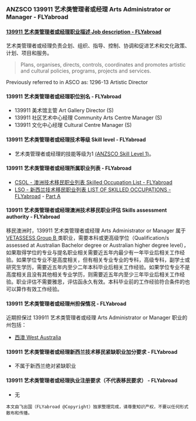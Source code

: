 ### ANZSCO 139911 艺术类管理者或经理 Arts Administrator or Manager - FLYabroad ###

####  [139911 艺术类管理者或经理职业描述 Job description - FLYabroad](http://www.flyabroadvisa.com/anzsco/1399.html#139911)

艺术类管理者或经理负责企划、组织、指导、控制、协调和促进艺术和文化政策、计划、项目和服务。 

> Plans, organises, directs, controls, coordinates and promotes artistic and cultural policies, programs, projects and services.

Previously referred to in ASCO as:
1296-13 Artistic Director

#### 139911 艺术类管理者或经理职位别名 - FLYabroad
 
- 139911	 美术馆主管 Art Gallery Director (S)
- 139911 社区艺术中心经理 Community Arts Centre Manager (S)
- 139911 文化中心经理 Cultural Centre Manager (S)

#### 139911 艺术类管理者或经理技术等级 Skill level - FLYabroad

- 艺术类管理者或经理的技能等级为1 [(ANZSCO Skill Level 1)](http://www.flyabroadvisa.com/anzsco/)。

#### 139911 艺术类管理者或经理所属职业列表 - FLYabroad

- [CSOL - 澳洲技术移民职业列表 Skilled Occupation List - FLYabroad](http://www.flyabroadvisa.com/sol/)
- [LSO - 新西兰技术移民职业列表 LIST OF SKILLED OCCUPATIONS - FLYabroad](http://nz.flyabroadvisa.com/lso/) - [Part A](parta)

#### 139911 艺术类管理者或经理澳洲技术移民职业评估 Skills assessment authority - FLYabroad

移民澳洲时，139911 艺术类管理者或经理 Arts Administrator or Manager 属于 [VETASSESS Group B ](http://www.flyabroadvisa.com/ass/vetassess.html)类职业，需要本科或更高级学位（Qualification/s assessed at Australian Bachelor degree or Australian higher degree level），如果取得学位的专业与提名职业相关需要近五年内最少有一年毕业后相关工作经验。如果学位专业不是高度相关，但有相关专业专业的专科，高级专科，副学士或研究生学历，需要近五年内至少二年本科毕业后相关工作经验。如果学位专业不是高度相关且没有其他相关专业学历，则需要近五年内至少三年毕业后相关工作经验。职业评估不需要雅思，评估函永久有效。本科毕业前的工作经验符合条件的也可以算作有效工作经验。

#### 139911 艺术类管理者或经理州担保情况 - FLYabroad

近期担保过 139911 艺术类管理者或经理 Arts Administrator or Manager 职业的州包括：

- [西澳 West Australia](http://www.flyabroadvisa.com/zdb/wa.html)

#### 139911 艺术类管理者或经理新西兰技术移民紧缺职业加分要求 - FLYabroad

- 不属于新西兰绝对紧缺职业

#### 139911 艺术类管理者或经理执业注册要求（不代表移民要求） - FLYabroad

- 无

`本文由飞出国（FLYabroad @Copyright）独家整理完成，请尊重知识产权，不要以任何形式散布和传播。`